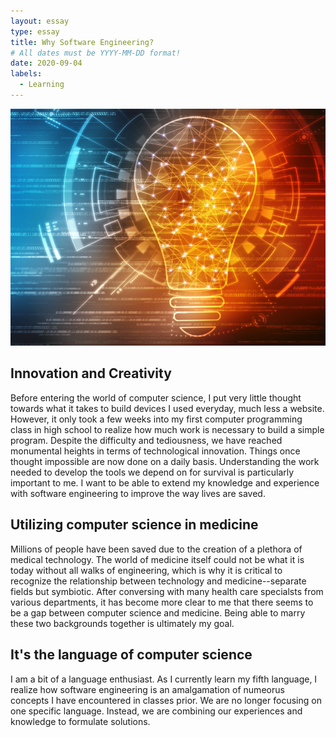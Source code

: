 ```yaml
---
layout: essay
type: essay
title: Why Software Engineering?
# All dates must be YYYY-MM-DD format!
date: 2020-09-04
labels:
  - Learning
---
```


<img class="ui small left floated image" src="../images/innovate.png">

## Innovation and Creativity

Before entering the world of computer science, I put very little thought towards what it takes to build devices I used everyday, much less a website. However, it only took a few weeks into my first computer programming class in high school to realize how much work is necessary to build a simple program. Despite the difficulty and tediousness, we have reached monumental heights in terms of technological innovation. Things once thought impossible are now done on a daily basis. Understanding the work needed to develop the tools we depend on for survival is particularly important to me. I want to be able to extend my knowledge and experience with software engineering to improve the way lives are saved.

## Utilizing computer science in medicine

Millions of people have been saved due to the creation of a plethora of medical technology. The world of medicine itself could not be what it is today without all walks of engineering, which is why it is critical to recognize the relationship between technology and medicine--separate fields but symbiotic. After conversing with many health care specialsts from various departments, it has become more clear to me that there seems to be a gap between computer science and medicine. Being able to marry these two backgrounds together is ultimately my goal.

## It's the language of computer science

I am a bit of a language enthusiast. As I currently learn my fifth language, I realize how software engineering is an amalgamation of numeorus concepts I have encountered in classes prior. We are no longer focusing on one specific language. Instead, we are combining our experiences and knowledge to formulate solutions.
